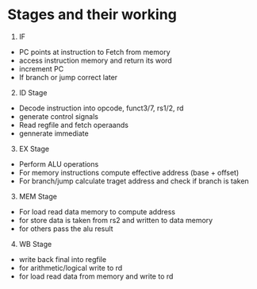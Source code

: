 # Stages and their working
1. IF
- PC points at instruction to Fetch from memory
- access instruction memory and return its word
- increment PC
- If branch or jump correct later

2. ID Stage
- Decode instruction into opcode, funct3/7, rs1/2, rd
- generate control signals
- Read regfile and fetch operaands
- gennerate immediate

3. EX Stage
- Perform ALU operations
- For memory instructions compute effective address (base + offset)
- For branch/jump calculate traget address and check if branch is taken

3. MEM Stage
- For load read data memory to compute address
- for store data is taken from rs2 and written to data memory
- for others pass the alu result

4. WB Stage
- write back final into regfile
- for arithmetic/logical write to rd
- for load read data from memory and write to rd

